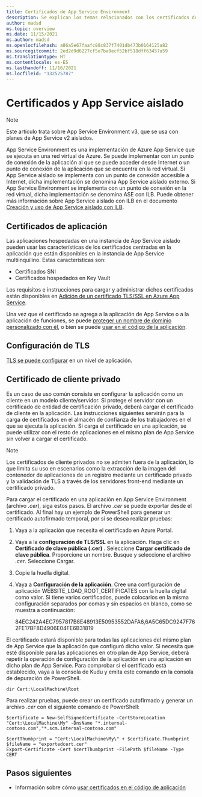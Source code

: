 ```yaml
---
title: Certificados de App Service Environment
description: Se explican los temas relacionados con los certificados de App Service Environment. Obtenga información sobre cómo funcionan los enlaces de certificados en las aplicaciones de un solo inquilino de App Service Environment.
author: madsd
ms.topic: overview
ms.date: 11/15/2021
ms.author: madsd
ms.openlocfilehash: a86a5e67faafc88c837f7401db473b0164125a82
ms.sourcegitcommit: 2ed2d9d6227cf5e7ba9ecf52bf518dff63457a59
ms.translationtype: HT
ms.contentlocale: es-ES
ms.lasthandoff: 11/16/2021
ms.locfileid: "132525787"
---
```

# <a name="certificates-and-the-app-service-environment"></a>Certificados y App Service aislado 
> [!NOTE]
> Este artículo trata sobre App Service Environment v3, que se usa con planes de App Service v2 aislados.
>

App Service Environment es una implementación de Azure App Service que se ejecuta en una red virtual de Azure. Se puede implementar con un punto de conexión de la aplicación al que se puede acceder desde Internet o un punto de conexión de la aplicación que se encuentra en la red virtual. Si App Service aislado se implementa con un punto de conexión accesible a Internet, dicha implementación se denomina App Service aislado externo. Si App Service Environment se implementa con un punto de conexión en la red virtual, dicha implementación se denomina ASE con ILB. Puede obtener más información sobre App Service aislado con ILB en el documento [Creación y uso de App Service aislado con ILB](./creation.md).

## <a name="application-certificates"></a>Certificados de aplicación

Las aplicaciones hospedadas en una instancia de App Service aislado pueden usar las características de los certificados centradas en la aplicación que están disponibles en la instancia de App Service multiinquilino. Estas características son:

- Certificados SNI
- Certificados hospedados en Key Vault

Los requisitos e instrucciones para cargar y administrar dichos certificados están disponibles en [Adición de un certificado TLS/SSL en Azure App Service](../configure-ssl-certificate.md).

Una vez que el certificado se agrega a la aplicación de App Service o a la aplicación de funciones, se puede [proteger un nombre de dominio personalizado con él](../configure-ssl-bindings.md), o bien se puede [usar en el código de la aplicación](../configure-ssl-certificate-in-code.md).

## <a name="tls-settings"></a>Configuración de TLS

[TLS se puede configurar](../configure-ssl-bindings.md#enforce-tls-versions) en un nivel de aplicación.

## <a name="private-client-certificate"></a>Certificado de cliente privado

Es un caso de uso común consiste en configurar la aplicación como un cliente en un modelo cliente/servidor. Si protege el servidor con un certificado de entidad de certificación privado, deberá cargar el certificado de cliente en la aplicación. Las instrucciones siguientes servirán para la carga de certificados en el almacén de confianza de los trabajadores en el que se ejecuta la aplicación. Si carga el certificado en una aplicación, se puede utilizar con el resto de aplicaciones en el mismo plan de App Service sin volver a cargar el certificado.

>[!NOTE]
> Los certificados de cliente privados no se admiten fuera de la aplicación, lo que limita su uso en escenarios como la extracción de la imagen del contenedor de aplicaciones de un registro mediante un certificado privado y la validación de TLS a través de los servidores front-end mediante un certificado privado.

Para cargar el certificado en una aplicación en App Service Environment (archivo *.cer*), siga estos pasos. El archivo *.cer* se puede exportar desde el certificado. Al final hay un ejemplo de PowerShell para generar un certificado autofirmado temporal, por si se desea realizar pruebas:

1. Vaya a la aplicación que necesita el certificado en Azure Portal.
1. Vaya a la **configuración de TLS/SSL** en la aplicación. Haga clic en **Certificado de clave pública (.cer)** . Seleccione **Cargar certificado de clave pública**. Proporcione un nombre. Busque y seleccione el archivo *.cer*. Seleccione Cargar. 
1. Copie la huella digital.
1. Vaya a **Configuración de la aplicación**. Cree una configuración de aplicación WEBSITE_LOAD_ROOT_CERTIFICATES con la huella digital como valor. Si tiene varios certificados, puede colocarlos en la misma configuración separados por comas y sin espacios en blanco, como se muestra a continuación: 

    84EC242A4EC7957817B8E48913E50953552DAFA6,6A5C65DC9247F762FE17BF8D4906E04FE6B31819

El certificado estará disponible para todas las aplicaciones del mismo plan de App Service que la aplicación que configuró dicho valor. Si necesita que esté disponible para las aplicaciones en otro plan de App Service, deberá repetir la operación de configuración de la aplicación en una aplicación en dicho plan de App Service. Para comprobar si el certificado está establecido, vaya a la consola de Kudu y emita este comando en la consola de depuración de PowerShell.

```azurepowershell-interactive
dir Cert:\LocalMachine\Root
```

Para realizar pruebas, puede crear un certificado autofirmado y generar un archivo *.cer* con el siguiente comando de PowerShell: 

```azurepowershell-interactive
$certificate = New-SelfSignedCertificate -CertStoreLocation "Cert:\LocalMachine\My" -DnsName "*.internal-contoso.com","*.scm.internal-contoso.com"

$certThumbprint = "Cert:\LocalMachine\My\" + $certificate.Thumbprint
$fileName = "exportedcert.cer"
Export-Certificate -Cert $certThumbprint -FilePath $fileName -Type CERT
```

## <a name="next-steps"></a>Pasos siguientes

* Información sobre cómo [usar certificados en el código de aplicación](../configure-ssl-certificate-in-code.md)